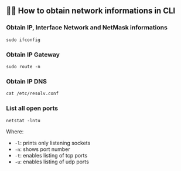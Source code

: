## :incoming_envelope::door: How to obtain network informations in CLI

### Obtain IP, Interface Network and NetMask informations

```
sudo ifconfig
```
### Obtain IP Gateway
```
sudo route -n
```
### Obtain IP DNS 
```
cat /etc/resolv.conf
```
### List all open ports  
```
netstat -lntu
```
Where:
- `-l`: prints only listening sockets
- `-n`: shows port number
- `-t`: enables listing of tcp ports
- `-u`: enables listing of udp ports
